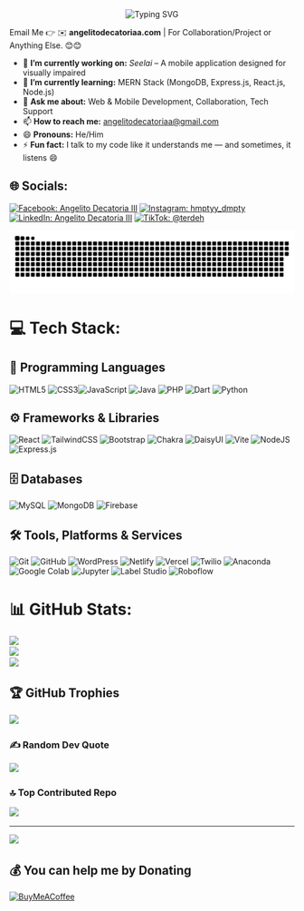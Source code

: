 <div align="center">
  <img src="https://readme-typing-svg.demolab.com?font=Fira+Code&weight=600&size=28&duration=2000&pause=500&color=58A6FF&center=true&vCenter=true&width=500&lines=Hi+%F0%9F%91%8B%2C+I'm+Thirdy;Full+Stack+Developer+%7C+Student;Web+%7C+Mobile Dev" alt="Typing SVG" />
</div>

Email Me 👉 ✉️ **angelitodecatoriaa.com** | For Collaboration/Project or Anything Else. 😊😊

- 🔭 **I’m currently working on:** *Seelai* – A mobile application designed for visually impaired
- 🌱 **I’m currently learning:** MERN Stack (MongoDB, Express.js, React.js, Node.js)
- 💬 **Ask me about:** Web & Mobile Development, Collaboration, Tech Support
- 📫 **How to reach me:** angelitodecatoriaa@gmail.com
- 😄 **Pronouns:** He/Him
- ⚡ **Fun fact:** I talk to my code like it understands me — and sometimes, it listens 😄

## 🌐 Socials:
[![Facebook: Angelito Decatoria III](https://img.shields.io/badge/Facebook-Angelito%20Decatoria%20III-1877F2?logo=facebook&logoColor=white)](https://facebook.com/angelo.decatoria.5)
[![Instagram: hmptyy_dmpty](https://img.shields.io/badge/Instagram-hmptyy__dmpty-E4405F?logo=instagram&logoColor=white)](https://instagram.com/hmptyy_dmpty)
[![LinkedIn: Angelito Decatoria III](https://img.shields.io/badge/LinkedIn-Angelito%20Decatoria%20III-0077B5?logo=linkedin&logoColor=white)](https://linkedin.com/in/angelitodecatoria)
[![TikTok: @terdeh](https://img.shields.io/badge/TikTok-%40terdeh-000000?logo=tiktok&logoColor=white)](https://tiktok.com/@terdeh)

![snake gif](https://github.com/RandomThirdy/RandomThirdy/blob/output/github-snake-dark.svg)


# 💻 Tech Stack:

## 🧠 Programming Languages
![HTML5](https://img.shields.io/badge/html5-%23E34F26.svg?style=for-the-badge&logo=html5&logoColor=white) ![CSS3](https://img.shields.io/badge/css3-%231572B6.svg?style=for-the-badge&logo=css3&logoColor=white)![JavaScript](https://img.shields.io/badge/javascript-%23323330.svg?style=for-the-badge&logo=javascript&logoColor=%23F7DF1E) ![Java](https://img.shields.io/badge/java-%23ED8B00.svg?style=for-the-badge&logo=openjdk&logoColor=white) 
![PHP](https://img.shields.io/badge/php-%23777BB4.svg?style=for-the-badge&logo=php&logoColor=white) ![Dart](https://img.shields.io/badge/dart-%230175C2.svg?style=for-the-badge&logo=dart&logoColor=white) ![Python](https://img.shields.io/badge/python-%233776AB.svg?style=for-the-badge&logo=python&logoColor=white)

## ⚙️ Frameworks & Libraries
![React](https://img.shields.io/badge/react-%2320232a.svg?style=for-the-badge&logo=react&logoColor=%2361DAFB) ![TailwindCSS](https://img.shields.io/badge/tailwindcss-%2338B2AC.svg?style=for-the-badge&logo=tailwind-css&logoColor=white) ![Bootstrap](https://img.shields.io/badge/bootstrap-%238511FA.svg?style=for-the-badge&logo=bootstrap&logoColor=white) ![Chakra](https://img.shields.io/badge/chakra-%234ED1C5.svg?style=for-the-badge&logo=chakraui&logoColor=white) ![DaisyUI](https://img.shields.io/badge/daisyui-5A0EF8?style=for-the-badge&logo=daisyui&logoColor=white) ![Vite](https://img.shields.io/badge/vite-%23646CFF.svg?style=for-the-badge&logo=vite&logoColor=white) ![NodeJS](https://img.shields.io/badge/node.js-6DA55F?style=for-the-badge&logo=node.js&logoColor=white) ![Express.js](https://img.shields.io/badge/express.js-%23404d59.svg?style=for-the-badge&logo=express&logoColor=%2361DAFB)

## 🗄️ Databases
![MySQL](https://img.shields.io/badge/mysql-4479A1.svg?style=for-the-badge&logo=mysql&logoColor=white) ![MongoDB](https://img.shields.io/badge/MongoDB-%234ea94b.svg?style=for-the-badge&logo=mongodb&logoColor=white) ![Firebase](https://img.shields.io/badge/firebase-%23039BE5.svg?style=for-the-badge&logo=firebase)

## 🛠️ Tools, Platforms & Services
![Git](https://img.shields.io/badge/git-%23F05033.svg?style=for-the-badge&logo=git&logoColor=white) ![GitHub](https://img.shields.io/badge/github-%23121011.svg?style=for-the-badge&logo=github&logoColor=white) ![WordPress](https://img.shields.io/badge/WordPress-%23117AC9.svg?style=for-the-badge&logo=WordPress&logoColor=white) ![Netlify](https://img.shields.io/badge/netlify-%23000000.svg?style=for-the-badge&logo=netlify&logoColor=#00C7B7) ![Vercel](https://img.shields.io/badge/vercel-%23000000.svg?style=for-the-badge&logo=vercel&logoColor=white) ![Twilio](https://img.shields.io/badge/Twilio-F22F46?style=for-the-badge&logo=Twilio&logoColor=white) ![Anaconda](https://img.shields.io/badge/Anaconda-%2344A833.svg?style=for-the-badge&logo=anaconda&logoColor=white) ![Google Colab](https://img.shields.io/badge/Google%20Colab-F9AB00?style=for-the-badge&logo=googlecolab&logoColor=white) ![Jupyter](https://img.shields.io/badge/Jupyter-%23F37626.svg?style=for-the-badge&logo=jupyter&logoColor=white) ![Label Studio](https://img.shields.io/badge/Label%20Studio-FF6D00?style=for-the-badge&logo=labelstudio&logoColor=white) ![Roboflow](https://img.shields.io/badge/Roboflow-3C3C3C?style=for-the-badge&logo=roboflow&logoColor=white)





# 📊 GitHub Stats:
![](https://github-readme-stats.vercel.app/api?username=RandomThirdy&theme=dark&hide_border=false&include_all_commits=true&count_private=false)<br/>
![](https://nirzak-streak-stats.vercel.app/?user=RandomThirdy&theme=dark&hide_border=false)<br/>
![](https://github-readme-stats.vercel.app/api/top-langs/?username=RandomThirdy&theme=dark&hide_border=false&include_all_commits=true&count_private=false&layout=compact)

## 🏆 GitHub Trophies
![](https://github-profile-trophy.vercel.app/?username=RandomThirdy&theme=radical&no-frame=false&no-bg=true&margin-w=4)

### ✍️ Random Dev Quote
![](https://quotes-github-readme.vercel.app/api?type=horizontal&theme=radical)

### 🔝 Top Contributed Repo
![](https://github-contributor-stats.vercel.app/api?username=RandomThirdy&limit=5&theme=dark&combine_all_yearly_contributions=true)

---
[![](https://visitcount.itsvg.in/api?id=RandomThirdy&icon=0&color=0)](https://visitcount.itsvg.in)

  ## 💰 You can help me by Donating
  [![BuyMeACoffee](https://img.shields.io/badge/Buy%20Me%20a%20Coffee-ffdd00?style=for-the-badge&logo=buy-me-a-coffee&logoColor=black)](https://buymeacoffee.com/randomthirdy) 

  
<!-- Proudly created with GPRM ( https://gprm.itsvg.in ) -->
